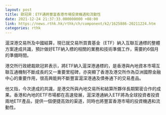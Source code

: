 ```yaml
---
layout: post
title: 歐冠昇：ETF通將豐富香港市場投資機遇和流動性
date: 2021-12-24 21:37:33.000000000 +08:00
link: https://news.rthk.hk/rthk/ch/component/k2/1625886-20211224.htm
categories: rthk
---
```


滬深港交易所及中國結算，現已就交易所買賣基金（ETF）納入互聯互通標的整體方案達成共識，預計做好ETF納入標的相關的業務和技術準備工作，需要約6個月的準備時間。

港交所行政總裁歐冠昇表示，將ETF納入滬深港通標的，是香港與內地資本市場互聯互通機制不斷成長的又一重要里程碑，亦突顯了香港及港交所作為亞洲國際金融中心的重要作用，很高興能夠不斷豐富滬深港通及債券通下的交易產品。

他又指，今次達成的共識，是港交所與內地交易所和結算所夥伴長期緊密合作的成果。香港和內地的ETF市場都在高速發展，滬深港通納入ETF將為全球投資者投資兩地ETF產品，提供一個便捷高效的渠道，同時也將豐富香港市場的投資機遇和流動性。
